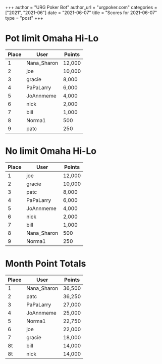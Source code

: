 +++
author = "URG Poker Bot"
author_url = "urgpoker.com"
categories = ["2021", "2021-06"]
date = "2021-06-07"
title = "Scores for 2021-06-07"
type = "post"
+++
# Pot limit Omaha Hi-Lo

| Place | User | Points |
|-------|------|--------|
| 1 | Nana_Sharon | 12,000 |
| 2 | joe | 10,000 |
| 3 | gracie | 8,000 |
| 4 | PaPaLarry | 6,000 |
| 5 | JoAnnmeme | 4,000 |
| 6 | nick | 2,000 |
| 7 | bill | 1,000 |
| 8 | Norma1 | 500 |
| 9 | patc | 250 |

# No limit Omaha Hi-Lo

| Place | User | Points |
|-------|------|--------|
| 1 | joe | 12,000 |
| 2 | gracie | 10,000 |
| 3 | patc | 8,000 |
| 4 | PaPaLarry | 6,000 |
| 5 | JoAnnmeme | 4,000 |
| 6 | nick | 2,000 |
| 7 | bill | 1,000 |
| 8 | Nana_Sharon | 500 |
| 9 | Norma1 | 250 |

# Month Point Totals

| Place | User | Points |
|-------|------|--------|
| 1 | Nana_Sharon | 36,500 |
| 2 | patc | 36,250 |
| 3 | PaPaLarry | 27,000 |
| 4 | JoAnnmeme | 25,000 |
| 5 | Norma1 | 22,750 |
| 6 | joe | 22,000 |
| 7 | gracie | 18,000 |
| 8t | bill | 14,000 |
| 8t | nick | 14,000 |
